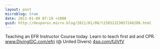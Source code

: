 ```yaml
---
layout: post
microblog: true
date: 2011-01-09 07:19 +1000
guid: http://desparoz.micro.blog/2011/01/08/t23851323057246208.html
---
```

Teaching an EFR Instructor Course today. Learn to teach first aid and CPR. www.DivingIDC.com/efri (@ United Divers) [4sq.com/fJiVfV](http://4sq.com/fJiVfV)

